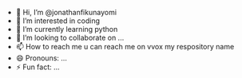 - 👋 Hi, I’m @jonathanfikunayomi
- 👀 I’m interested in coding
- 🌱 I’m currently learning python
- 💞️ I’m looking to collaborate on ...
- 📫 How to reach me u can reach me on vvox my respository name
- 😄 Pronouns: ...
- ⚡ Fun fact: ...

<!---
jonathanfikunayomi/jonathanfikunayomi is a ✨ special ✨ repository because its `README.md` (this file) appears on your GitHub profile.
You can click the Preview link to take a look at your changes.
--->
